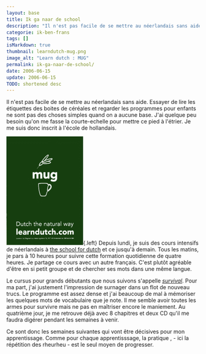 ```yaml
---
layout: base
title: Ik ga naar de school
description: "Il n'est pas facile de se mettre au néerlandais sans aide. Essayer de lire les étiquettes des boites de céréales et regarder les programmes pour enfants ne "
categorie: ik-ben-frans
tags: []
isMarkdown: true
thumbnail: learndutch-mug.png
image_alt: "Learn dutch : MUG"
permalink: ik-ga-naar-de-school/
date: 2006-06-15
update: 2006-06-15
TODO: shortened desc
---
```


Il n'est pas facile de se mettre au néerlandais sans aide. Essayer de lire les étiquettes des boites de céréales et regarder les programmes pour enfants ne sont pas des choses simples quand on a aucune base. J'ai quelque peu besoin qu'on me fasse la courte-echelle pour mettre ce pied à l'étrier. Je me suis donc inscrit à l'école de hollandais.

![Learn dutch : MUG](learndutch-mug.png){.left}
Depuis lundi, je suis des cours intensifs de néerlandais à [the school for dutch](http://www.learndutch.com/) et ce jusqu'à demain. Tous les matins, je pars à 10 heures pour suivre cette formation quotidienne de quatre heures. Je partage ce cours avec un autre français. C'est plutôt agréable d'être en si petit groupe et de chercher ses mots dans une même langue.

Le cursus pour grands débutants que nous suivons s'appelle *[survival](http://www.learndutch.com//specialcourses.cfm)*. Pour ma part, j'ai justement l'impression de surnager dans un flot de nouveau trucs. Le programme est assez dense et j'ai beaucoup de mal à mémoriser les quelques mots de vocabulaire que je note. Il me semble avoir toutes les armes pour survivre mais ne pas en maîtriser encore le maniement. Au quatrième jour, je me retrouve déjà avec 8 chapitres et deux CD qu'il me faudra digérer pendant les semaines à venir.

Ce sont donc les semaines suivantes qui vont être décisives pour mon apprentissage. Comme pour chaque apprentisssage, la pratique , - ici la répétition des rheurheu - est le seul moyen de progresser.
